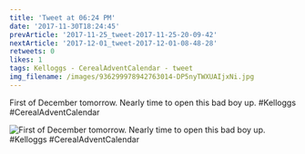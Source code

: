 ```yaml
---
title: 'Tweet at 06:24 PM'
date: '2017-11-30T18:24:45'
prevArticle: '2017-11-25_tweet-2017-11-25-20-09-42'
nextArticle: '2017-12-01_tweet-2017-12-01-08-48-28'
retweets: 0
likes: 1
tags: Kelloggs - CerealAdventCalendar - tweet
img_filename: /images/936299978942763014-DP5nyTWXUAIjxNi.jpg
---
```

First of December tomorrow. Nearly time to open this bad boy up. #Kelloggs #CerealAdventCalendar

![First of December tomorrow. Nearly time to open this bad boy up. #Kelloggs #CerealAdventCalendar](/images/936299978942763014-DP5nyTWXUAIjxNi.jpg "First of December tomorrow. Nearly time to open this bad boy up. #Kelloggs #CerealAdventCalendar")